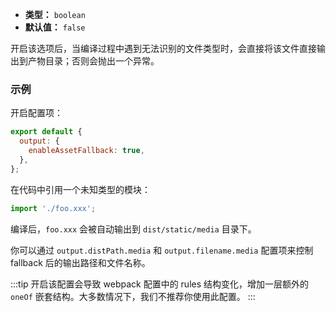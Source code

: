 - **类型：** `boolean`
- **默认值：** `false`

开启该选项后，当编译过程中遇到无法识别的文件类型时，会直接将该文件直接输出到产物目录；否则会抛出一个异常。

### 示例

开启配置项：

```js
export default {
  output: {
    enableAssetFallback: true,
  },
};
```

在代码中引用一个未知类型的模块：

```js
import './foo.xxx';
```

编译后，`foo.xxx` 会被自动输出到 `dist/static/media` 目录下。

你可以通过 `output.distPath.media` 和 `output.filename.media` 配置项来控制 fallback 后的输出路径和文件名称。

:::tip
开启该配置会导致 webpack 配置中的 rules 结构变化，增加一层额外的 `oneOf` 嵌套结构。大多数情况下，我们不推荐你使用此配置。
:::
